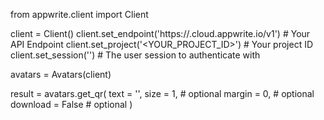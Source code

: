 from appwrite.client import Client

client = Client()
client.set_endpoint('https://<REGION>.cloud.appwrite.io/v1') # Your API Endpoint
client.set_project('<YOUR_PROJECT_ID>') # Your project ID
client.set_session('') # The user session to authenticate with

avatars = Avatars(client)

result = avatars.get_qr(
    text = '<TEXT>',
    size = 1, # optional
    margin = 0, # optional
    download = False # optional
)
